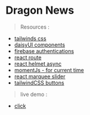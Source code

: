 # Dragon News

> Resources :

- [tailwinds css](https://tailwindcss.com/docs/guides/vite)
- [daisyUI components](https://daisyui.com/docs/install/)
- [firebase authentications](https://firebase.google.com/)
- [react route](https://reactrouter.com/en/main/start/tutorial)
- [react helmet async](https://www.npmjs.com/package/react-helmet-async)
- [momentJs - for current time](https://momentjs.com/)
- [react marquee slider](https://www.react-fast-marquee.com/)
- [tailwindCSS buttons](https://devdojo.com/tailwindcss/buttons)



> live demo : 
- [click ]()
